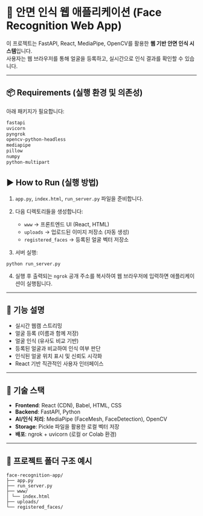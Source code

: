 # 🧠 안면 인식 웹 애플리케이션 (Face Recognition Web App)

이 프로젝트는 FastAPI, React, MediaPipe, OpenCV를 활용한 **웹 기반 안면 인식 시스템**입니다.  
사용자는 웹 브라우저를 통해 얼굴을 등록하고, 실시간으로 인식 결과를 확인할 수 있습니다.

---

## 📦 Requirements (실행 환경 및 의존성)

아래 패키지가 필요합니다:

```bash
fastapi
uvicorn
pyngrok
opencv-python-headless
mediapipe
pillow
numpy
python-multipart
```

## ▶️ How to Run (실행 방법)

1. `app.py`, `index.html`, `run_server.py` 파일을 준비합니다.
2. 다음 디렉토리들을 생성합니다:
   - `www` → 프론트엔드 UI (React, HTML)
   - `uploads` → 업로드된 이미지 저장소 (자동 생성)
   - `registered_faces` → 등록된 얼굴 벡터 저장소

3. 서버 실행:
```
python run_server.py
```


4. 실행 후 출력되는 `ngrok` 공개 주소를 복사하여 웹 브라우저에 입력하면 애플리케이션이 실행됩니다.

---

## 🔧 기능 설명

- 실시간 웹캠 스트리밍
- 얼굴 등록 (이름과 함께 저장)
- 얼굴 인식 (유사도 비교 기반)
- 등록된 얼굴과 비교하여 인식 여부 판단
- 인식된 얼굴 위치 표시 및 신뢰도 시각화
- React 기반 직관적인 사용자 인터페이스

---

## 🧪 기술 스택

- **Frontend**: React (CDN), Babel, HTML, CSS
- **Backend**: FastAPI, Python
- **AI/인식 처리**: MediaPipe (FaceMesh, FaceDetection), OpenCV
- **Storage**: Pickle 파일을 활용한 로컬 벡터 저장
- **배포**: ngrok + uvicorn (로컬 or Colab 환경)

---

## 📁 프로젝트 폴더 구조 예시
```
face-recognition-app/
├── app.py
├── run_server.py
├── www/
│ └── index.html
├── uploads/
└── registered_faces/
```

